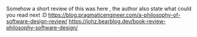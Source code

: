 Somehow a short review of this was here , the author also state what could you read next :D
https://blog.pragmaticengineer.com/a-philosophy-of-software-design-review/
https://johz.bearblog.dev/book-review-philosophy-software-design/